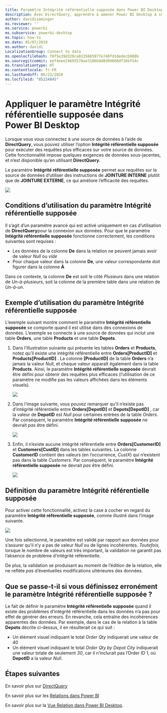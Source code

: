 ```yaml
---
title: Paramètre Intégrité référentielle supposée dans Power BI Desktop
description: Avec DirectQuery, apprendre à amener Power BI Desktop à supposer l’intégrité référentielle
author: davidiseminger
ms.reviewer: ''
ms.service: powerbi
ms.subservice: powerbi-desktop
ms.topic: how-to
ms.date: 05/07/2019
ms.author: davidi
LocalizationGroup: Connect to data
ms.openlocfilehash: f8f5e39d320ca0135665977e740fd1dedecb988b
ms.sourcegitcommit: eef4eee24695570ae3186b4d8d99660df16bf54c
ms.translationtype: HT
ms.contentlocale: fr-FR
ms.lasthandoff: 06/23/2020
ms.locfileid: "85224845"
---
```

# <a name="apply-the-assume-referential-integrity-setting-in-power-bi-desktop"></a>Appliquer le paramètre Intégrité référentielle supposée dans Power BI Desktop
Lorsque vous vous connectez à une source de données à l’aide de **DirectQuery**, vous pouvez utiliser l’option **Intégrité référentielle supposée** pour exécuter des requêtes plus efficaces sur votre source de données. Cette fonctionnalité impose quelques exigences de données sous-jacentes, et n’est disponible qu’en utilisant **DirectQuery**.

Le paramètre **Intégrité référentielle supposée** permet aux requêtes sur la source de données d’utiliser des instructions de **JOINTURE INTERNE** plutôt que de **JOINTURE EXTERNE**, ce qui améliore l’efficacité des requêtes.

![](media/desktop-assume-referential-integrity/assume-referential-integrity_1.png)

## <a name="requirements-for-using-assume-referential-integrity"></a>Conditions d’utilisation du paramètre Intégrité référentielle supposée
Il s’agit d’un paramètre avancé qui est activé uniquement en cas d’utilisation de **DirectQuery**pour la connexion aux données. Pour que le paramètre **Intégrité référentielle supposée** fonctionne correctement, les conditions suivantes sont requises :

* Les données de la colonne **De** dans la relation ne peuvent jamais avoir de valeur *Null* ou *vide*
* Pour chaque valeur dans la colonne **De**, une valeur correspondante doit figurer dans la colonne **À**

Dans ce contexte, la colonne **De** est soit le côté *Plusieurs* dans une relation de *Un-à-plusieurs*, soit la colonne de la première table dans une relation de *Un-à-un*.

## <a name="example-of-using-assume-referential-integrity"></a>Exemple d’utilisation du paramètre Intégrité référentielle supposée
L’exemple suivant montre comment le paramètre **Intégrité référentielle supposée** se comporte quand il est utilisé dans des connexions de données. L’exemple se connecte à une source de données qui inclut une table **Orders**, une table **Products** et une table **Depots**.

1. Dans l’illustration suivante qui présente les tables **Orders** et **Products**, notez qu’il existe une intégrité référentielle entre **Orders[ProductID]** et **Products[ProductID]** . La colonne **[ProductID]** de la table **Orders** n’a jamais la valeur *Null*, et chaque valeur apparaît également dans la table **Products**. Ainsi, le paramètre **Intégrité référentielle supposée** devrait être défini pour obtenir des requêtes plus efficaces (l’utilisation de ce paramètre ne modifie pas les valeurs affichées dans les éléments visuels).
   
   ![](media/desktop-assume-referential-integrity/assume-referential-integrity_2.png)
2. Dans l’image suivante, vous pouvez remarquer qu’il n’existe pas d’intégrité référentielle entre **Orders[DepotID]** et **Depots[DepotID]** , car la valeur de **DepotID** est *Null* pour certaines entrées de la table *Orders*. Par conséquent, le paramètre **Intégrité référentielle supposée** ne devrait *pas* être défini.
   
   ![](media/desktop-assume-referential-integrity/assume-referential-integrity_3.png)
3. Enfin, il n’existe aucune intégrité référentielle entre **Orders[CustomerID]** et **Customers[CustID]** dans les tables suivantes. La colonne **CustomerID** contient des valeurs (en l’occurrence, *CustX*) qui n’existent pas dans la table *Customers*. Par conséquent, le paramètre **Intégrité référentielle supposée** ne devrait *pas* être défini.
   
   ![](media/desktop-assume-referential-integrity/assume-referential-integrity_4.png)

## <a name="setting-assume-referential-integrity"></a>Définition du paramètre Intégrité référentielle supposée
Pour activer cette fonctionnalité, activez la case à cocher en regard du paramètre **Intégrité référentielle supposée**, comme illustré dans l’image suivante.

![](media/desktop-assume-referential-integrity/assume-referential-integrity_1.png)

Une fois sélectionné, le paramètre est validé par rapport aux données pour s’assurer qu’il n’y a pas de valeur *Null* ou de lignes incohérentes. *Toutefois*, lorsque le nombre de valeurs est très important, la validation ne garantit pas l’absence de problème d’intégrité référentielle.

De plus, la validation se produisant au moment de l’édition de la relation, elle ne reflète *pas* d’éventuelles modifications ultérieures des données.

## <a name="what-happens-if-you-incorrectly-set-assume-referential-integrity"></a>Que se passe-t-il si vous définissez erronément le paramètre Intégrité référentielle supposée ?
Le fait de définir le paramètre **Intégrité référentielle supposée** quand il existe des problèmes d’intégrité référentielle dans les données n’a pas pour effet de générer des erreurs. En revanche, cela entraîne des incohérences apparentes des données. Par exemple, dans le cas de la relation à la table **Depots** décrite ci-dessus, il en résulterait ce qui suit :

* Un élément visuel indiquant le total *Order Qty* indiquerait une valeur de 40
* Un élément visuel indiquant le total *Order Qty by Depot City* indiquerait une valeur totale de seulement *30*, car il n’inclurait pas l’Order ID 1, où **DepotID** a la valeur *Null*.

## <a name="next-steps"></a>Étapes suivantes
En savoir plus sur [DirectQuery](desktop-use-directquery.md)

En savoir plus sur les [Relations dans Power BI](../transform-model/desktop-create-and-manage-relationships.md)

En savoir plus sur la [Vue Relation dans Power BI Desktop](../transform-model/desktop-relationship-view.md).

